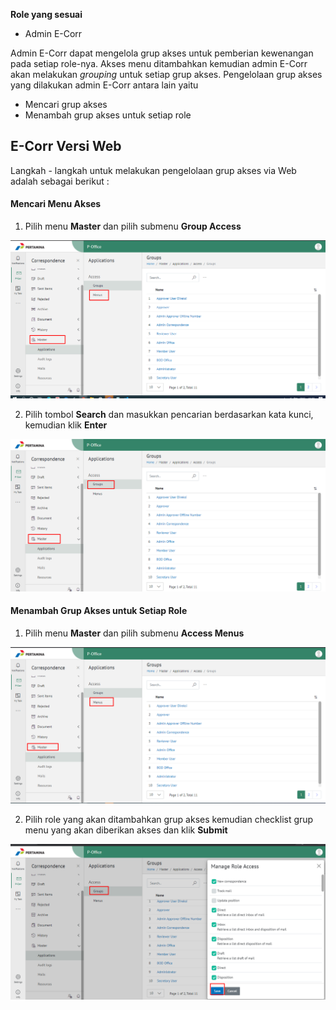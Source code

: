 **Role yang sesuai**

- Admin E-Corr

Admin E-Corr dapat mengelola grup akses untuk pemberian kewenangan pada setiap role-nya. Akses menu ditambahkan kemudian admin E-Corr akan melakukan _grouping_ untuk setiap grup akses. Pengelolaan grup akses yang dilakukan admin E-Corr antara lain yaitu

- Mencari grup akses
- Menambah grup akses untuk setiap role

## **E-Corr Versi Web**

Langkah - langkah untuk melakukan pengelolaan grup akses via Web adalah sebagai berikut :

#### **Mencari Menu Akses**

1.    Pilih menu **Master** dan pilih submenu **Group Access**

![gambar](DataMaster/SC_DataMaster/02DM14.png)

2.    Pilih tombol **Search** dan masukkan pencarian berdasarkan kata kunci, kemudian klik **Enter**

![gambar](DataMaster/SC_DataMaster/02DM15.png)


#### **Menambah Grup Akses untuk Setiap Role**

1.    Pilih menu **Master** dan pilih submenu **Access Menus**

![gambar](DataMaster/SC_DataMaster/02DM16.png)

2.    Pilih role yang akan ditambahkan grup akses kemudian checklist grup menu yang akan diberikan akses dan klik **Submit**

![gambar](DataMaster/SC_DataMaster/02DM17.png)